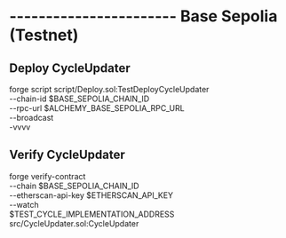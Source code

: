 # ----------------------- Base Sepolia (Testnet)

## Deploy CycleUpdater
forge script script/Deploy.sol:TestDeployCycleUpdater \
  --chain-id $BASE_SEPOLIA_CHAIN_ID \
  --rpc-url $ALCHEMY_BASE_SEPOLIA_RPC_URL \
  --broadcast \
  -vvvv

## Verify CycleUpdater
forge verify-contract \
  --chain $BASE_SEPOLIA_CHAIN_ID \
  --etherscan-api-key $ETHERSCAN_API_KEY \
  --watch \
  $TEST_CYCLE_IMPLEMENTATION_ADDRESS \
  src/CycleUpdater.sol:CycleUpdater